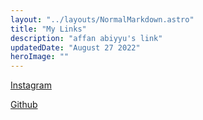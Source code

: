 ```yaml
---
layout: "../layouts/NormalMarkdown.astro"
title: "My Links"
description: "affan abiyyu's link"
updatedDate: "August 27 2022"
heroImage: ""
---
```


[Instagram](https://www.instagram.com/affanabiyyu)

[Github](https://www.github.com/affanabiyyu)